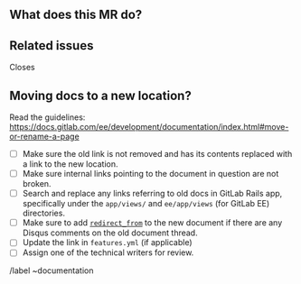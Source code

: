 <!--See the general Documentation guidelines https://docs.gitlab.com/ee/development/documentation/ -->

<!-- Use this description template for changing documentation location. For new docs or updates to existing docs, use the "Documentation" template -->

## What does this MR do?

<!-- Briefly describe what this MR is about -->

## Related issues

<!-- Mention the issue(s) this MR closes or is related to -->

Closes

## Moving docs to a new location?

Read the guidelines:
https://docs.gitlab.com/ee/development/documentation/index.html#move-or-rename-a-page

- [ ] Make sure the old link is not removed and has its contents replaced with
      a link to the new location.
- [ ] Make sure internal links pointing to the document in question are not broken.
- [ ] Search and replace any links referring to old docs in GitLab Rails app,
      specifically under the `app/views/` and `ee/app/views` (for GitLab EE) directories.
- [ ] Make sure to add [`redirect_from`](https://docs.gitlab.com/ee/development/documentation/index.html#redirections-for-pages-with-disqus-comments)
      to the new document if there are any Disqus comments on the old document thread.
- [ ] Update the link in `features.yml` (if applicable)
- [ ] Assign one of the technical writers for review.

/label ~documentation

